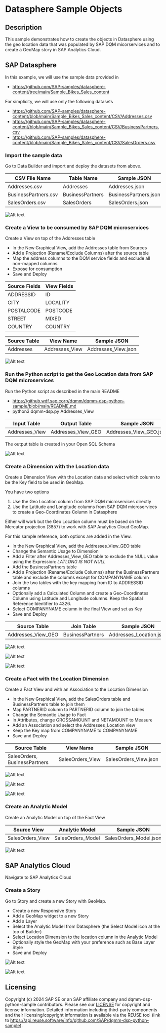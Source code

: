 # Datasphere Sample Objects

## Description
This sample demonstrates how to create the objects in Datasphere using the geo location data that was populated by SAP DQM micorservices and to create a GeoMap story in SAP Analytics Cloud.

## SAP Datasphere

In this example, we will use the sample data provided in
- https://github.com/SAP-samples/datasphere-content/tree/main/Sample_Bikes_Sales_content

For simplicity, we will use only the following datasets
- https://github.com/SAP-samples/datasphere-content/blob/main/Sample_Bikes_Sales_content/CSV/Addresses.csv
- https://github.com/SAP-samples/datasphere-content/blob/main/Sample_Bikes_Sales_content/CSV/BusinessPartners.csv
- https://github.com/SAP-samples/datasphere-content/blob/main/Sample_Bikes_Sales_content/CSV/SalesOrders.csv

### Import the sample data

Go to Data Builder and import and deploy the datasets from above.

| CSV File Name | Table Name | Sample JSON |
| --------- | ----------- | ----------- |
| Addresses.csv | Addresses | Addresses.json |
| BusinessPartners.csv | BusinessPartners | BusinessPartners.json |
| SalesOrders.csv | SalesOrders | SalesOrders.json |

![Alt text](resources/dsp-import-csv.png?raw=true "Import CSV File")

### Create a View to be consumed by SAP DQM microservices

Create a View on top of the Addresses table

- In the New Graphical View, add the Addresses table from Sources
- Add a Projection (Rename/Exclude Columns) after the source table
- Map the address columns to the DQM service fields and exclude all non-mapped columns
- Expose for consumption
- Save and Deploy

| Source Fields | View Fields |
| --------- | ----------- |
| ADDRESSID | ID |
| CITY | LOCALITY |
| POSTALCODE | POSTCODE |
| STREET | MIXED |
| COUNTRY | COUNTRY |

| Source Table | View Name | Sample JSON |
| --------- | ----------- | ----------- |
| Addresses | Addresses_View | Addresses_View.json |

![Alt text](resources/dsp-input-view.png?raw=true "Create a View from Local Table data in Data Builder")

### Run the Python script to get the Geo Location data from SAP DQM microservices

Run the Python script as described in the main README
- https://github.wdf.sap.corp/dqmm/dqmm-dsp-python-sample/blob/main/README.md
- python3 dqmm-dsp.py Addresses_View

| Input Table | Output Table | Sample JSON |
| --------- | ----------- | ----------- |
| Addresses_View | Addresses_View_GEO | Addresses_View_GEO.json |

The output table is created in your Open SQL Schema

![Alt text](resources/dsp-output-table.png?raw=true "Output table created by the Python script in Database Explore")

### Create a Dimension with the Location data

Create a Dimension View with the Location data and select which column to be the Key field to be used in GeoMap.

You have two options
1. Use the Geo Location column from SAP DQM microservices directly
2. Use the Latitude and Longitude columns from SAP DQM microservices to create a Geo-Coordinates Column in Datasphere

Either will work but the Geo Location column must be based on the Mercator projection (3857) to work with SAP Analytics Cloud GeoMap.

For this sample reference, both options are added in the View.

- In the New Graphical View, add the Addresses_View_GEO table
- Change the Semantic Usage to Dimension
- Add a Filter after Addresses_View_GEO table to exclude the NULL value using the Expression: *LATLONG IS NOT NULL*
- Add the BusinessPartners table
- Add a Projection (Rename/Exclude Columns) after the BusinessPartners table and exclude the columns except for COMPANYNAME column
- Join the two tables with the key mapping from ID to ADDRESSID columns
- Optionally add a Calculated Column and create a Geo-Coordinates Column using Latitude and Longitude columns. Keep the Spatial Reference Identifier to 4326.
- Select COMPANYNAME column in the final View and set as Key
- Save and Deploy

| Source Table | Join Table | Sample JSON |
| --------- | ----------- | ----------- |
| Addresses_View_GEO | BusinessPartners | Addresses_Location.json |

![Alt text](resources/dsp-dimension-join.png?raw=true "Join two tables")

![Alt text](resources/dsp-dimension-geo-column.png?raw=true "Create a Geo-Coordinates Column")

![Alt text](resources/dsp-dimension-key.png?raw=true "Set a Column as Key")

### Create a Fact with the Location Dimension

Create a Fact View and with an Association to the Location Dimension

- In the New Graphical View, add the SalesOrders table and BusinessPartners table to join them
- Map PARTNERID column to PARTNERID column to join the tables 
- Change the Semantic Usage to Fact
- In Attributes, change GROSSAMOUNT and NETAMOUNT to Measure
- Add an Association and select the Addresses_Location view
- Keep the Key map from COMPANYNAME to COMPANYNAME
- Save and Deploy

| Source Table | View Name | Sample JSON |
| --------- | ----------- | ----------- |
| SalesOrders, BusinessPartners | SalesOrders_View | SalesOrders_View.json |

![Alt text](resources/dsp-fact-join.png?raw=true "Join two tables")

![Alt text](resources/dsp-fact-measure.png?raw=true "Set Attribute as Measure")

![Alt text](resources/dsp-fact-association.png?raw=true "Add an Association to Location Dimension")

### Create an Analytic Model

Create an Analytic Model on top of the Fact View

| Source View | Analytic Model | Sample JSON |
| --------- | ----------- | ----------- |
| SalesOrders_View | SalesOrders_Model | SalesOrders_Model.json |


![Alt text](resources/dsp-analytic-model.png?raw=true "Create an Analytic Model")


## SAP Analytics Cloud

Navigate to SAP Analytics Cloud

### Create a Story

Go to Story and create a new Story with GeoMap.

- Create a new Responsive Story
- Add a GeoMap widget to a new Story
- Add a Layer
- Select the Analytic Model from Datasphere (the Select Model icon at the top of Builder)
- Select Location Dimension to the location column in the Analytic Model
- Optionally style the GeoMap with your preference such as Base Layer Style
- Save and Deploy

![Alt text](resources/sac-story-geomap.png?raw=true "Create a Story with GeoMap")

![Alt text](resources/sac-story-style.png?raw=true "Streets Layer Style in GeoMap")

## Licensing

Copyright (c) 2024 SAP SE or an SAP affiliate company and dqmm-dsp-python-sample contributors. Please see our [LICENSE](LICENSE) for copyright and license information. Detailed information including third-party components and their licensing/copyright information is available via the REUSE tool (link to https://api.reuse.software/info/github.com/SAP/dqmm-dsp-python-sample).

